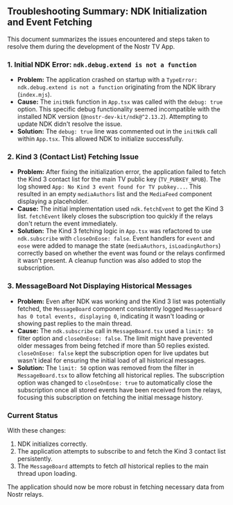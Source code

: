 ## Troubleshooting Summary: NDK Initialization and Event Fetching

This document summarizes the issues encountered and steps taken to resolve them during the development of the Nostr TV App.

### 1. Initial NDK Error: `ndk.debug.extend is not a function`

*   **Problem:** The application crashed on startup with a `TypeError: ndk.debug.extend is not a function` originating from the NDK library (`index.mjs`).
*   **Cause:** The `initNdk` function in `App.tsx` was called with the `debug: true` option. This specific debug functionality seemed incompatible with the installed NDK version (`@nostr-dev-kit/ndk@^2.13.2`). Attempting to update NDK didn't resolve the issue.
*   **Solution:** The `debug: true` line was commented out in the `initNdk` call within `App.tsx`. This allowed NDK to initialize successfully.

### 2. Kind 3 (Contact List) Fetching Issue

*   **Problem:** After fixing the initialization error, the application failed to fetch the Kind 3 contact list for the main TV public key (`TV_PUBKEY_NPUB`). The log showed `App: No Kind 3 event found for TV pubkey...`. This resulted in an empty `mediaAuthors` list and the `MediaFeed` component displaying a placeholder.
*   **Cause:** The initial implementation used `ndk.fetchEvent` to get the Kind 3 list. `fetchEvent` likely closes the subscription too quickly if the relays don't return the event immediately.
*   **Solution:** The Kind 3 fetching logic in `App.tsx` was refactored to use `ndk.subscribe` with `closeOnEose: false`. Event handlers for `event` and `eose` were added to manage the state (`mediaAuthors`, `isLoadingAuthors`) correctly based on whether the event was found or the relays confirmed it wasn't present. A cleanup function was also added to stop the subscription.

### 3. MessageBoard Not Displaying Historical Messages

*   **Problem:** Even after NDK was working and the Kind 3 list was potentially fetched, the `MessageBoard` component consistently logged `MessageBoard has 0 total events, displaying 0`, indicating it wasn't loading or showing past replies to the main thread.
*   **Cause:** The `ndk.subscribe` call in `MessageBoard.tsx` used a `limit: 50` filter option and `closeOnEose: false`. The limit might have prevented older messages from being fetched if more than 50 replies existed. `closeOnEose: false` kept the subscription open for live updates but wasn't ideal for ensuring the initial load of all historical messages.
*   **Solution:** The `limit: 50` option was removed from the filter in `MessageBoard.tsx` to allow fetching all historical replies. The subscription option was changed to `closeOnEose: true` to automatically close the subscription once all stored events have been received from the relays, focusing this subscription on fetching the initial message history.

### Current Status

With these changes:
1.  NDK initializes correctly.
2.  The application attempts to subscribe to and fetch the Kind 3 contact list persistently.
3.  The `MessageBoard` attempts to fetch *all* historical replies to the main thread upon loading.

The application should now be more robust in fetching necessary data from Nostr relays. 